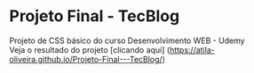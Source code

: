 # Projeto Final - TecBlog
 Projeto de CSS básico do curso Desenvolvimento WEB - Udemy<br>
 Veja o resultado do projeto [clicando aqui] (https://atila-oliveira.github.io/Projeto-Final---TecBlog/)
